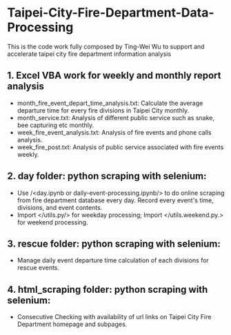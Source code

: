 # Taipei-City-Fire-Department-Data-Processing
This is the code work fully composed by Ting-Wei Wu to support and accelerate taipei city fire department information analysis

## 1. Excel VBA work for weekly and monthly report analysis
* month_fire_event_depart_time_analysis.txt: Calculate the average departure time for every fire divisions in Taipei City monthly. <br>
* month_service.txt: Analysis of different public service such as snake, bee capturing etc monthly. <br>
* week_fire_event_analysis.txt: Analysis of fire events and phone calls analysis. <br>
* week_fire_post.txt: Analysis of public service associated with fire events weekly. <br>

## 2. day folder: python scraping with selenium:
* Use /<day.ipynb or daily-event-processing.ipynb/> to do online scraping from fire department database every day. Record every event's time, divisions, and event contents. <br>
* Import </utils.py/> for weekday processing; Import </utils.weekend.py.> for weekend processing. <br>

## 3. rescue folder: python scraping with selenium:
* Manage daily event departure time calculation of each divisions for rescue events.

## 4. html_scraping folder: python scraping with selenium:
* Consecutive Checking with availability of url links on Taipei City Fire Department homepage and subpages.
